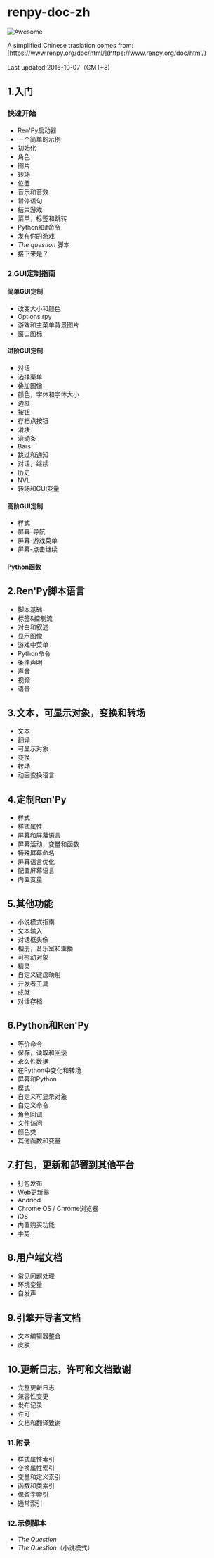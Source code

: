 # renpy-doc-zh

![Awesome](https://cdn.rawgit.com/sindresorhus/awesome/d7305f38d29fed78fa85652e3a63e154dd8e8829/media/badge.svg)

A simplified Chinese traslation comes from: [https://www.renpy.org/doc/html/](https://www.renpy.org/doc/html/)

Last updated:2016-10-07（GMT+8)

## 1.入门

### 快速开始

- Ren'Py启动器
- 一个简单的示例
- 初始化
- 角色
- 图片
- 转场
- 位置
- 音乐和音效
- 暂停语句
- 结束游戏
- 菜单，标签和跳转
- Python和if命令
- 发布你的游戏
- *The question* 脚本
- 接下来是？

### 2.GUI定制指南

#### 简单GUI定制

- 改变大小和颜色
- Options.rpy
- 游戏和主菜单背景图片
- 窗口图标

#### 进阶GUI定制

- 对话
- 选择菜单
- 叠加图像
- 颜色，字体和字体大小
- 边框
- 按钮
- 存档点按钮
- 滑块
- 滚动条
- Bars
- 跳过和通知
- 对话，继续
- 历史
- NVL
- 转场和GUI变量

#### 高阶GUI定制

- 样式
- 屏幕-导航
- 屏幕-游戏菜单
- 屏幕-点击继续

#### Python函数

## 2.Ren'Py脚本语言

- 脚本基础
- 标签&控制流
- 对白和叙述
- 显示图像
- 游戏中菜单
- Python命令
- 条件声明
- 声音
- 视频
- 语音

## 3.文本，可显示对象，变换和转场

- 文本
- 翻译
- 可显示对象
- 变换
- 转场
- 动画变换语言

## 4.定制Ren'Py

- 样式
- 样式属性
- 屏幕和屏幕语言
- 屏幕活动，变量和函数
- 特殊屏幕命名
- 屏幕语言优化
- 配置屏幕语言
- 内置变量


## 5.其他功能

- 小说模式指南
- 文本输入
- 对话框头像
- 相册，音乐室和重播
- 可拖动对象
- 精灵
- 自定义键盘映射
- 开发者工具
- 成就
- 对话存档

## 6.Python和Ren'Py

- 等价命令
- 保存，读取和回滚
- 永久性数据
- 在Python中变化和转场
- 屏幕和Python
- 模式
- 自定义可显示对象
- 自定义命令
- 角色回调
- 文件访问
- 颜色类
- 其他函数和变量

## 7.打包，更新和部署到其他平台

- 打包发布
- Web更新器
- Andriod
- Chrome OS / Chrome浏览器
- iOS
- 内置购买功能
- 手势


## 8.用户端文档

- 常见问题处理
- 环境变量
- 自发声

## 9.引擎开导者文档

- 文本编辑器整合
- 皮肤

## 10.更新日志，许可和文档致谢

- 完整更新日志
- 兼容性变更
- 发布记录
- 许可
- 文档和翻译致谢

### 11.附录

- 样式属性索引
- 变换属性索引
- 变量和定义索引
- 函数和类索引
- 保留字索引
- 通常索引

### 12.示例脚本

- *The Question*
- *The Question*（小说模式）
